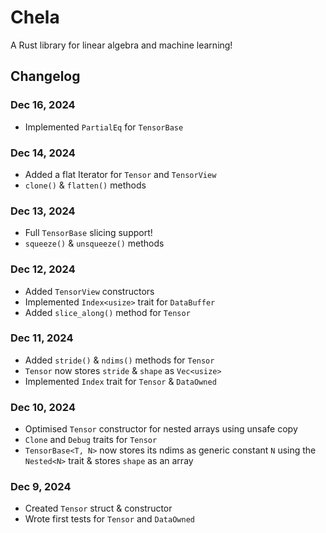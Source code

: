 # Chela

A Rust library for linear algebra and machine learning!

## Changelog

### Dec 16, 2024

- Implemented `PartialEq` for `TensorBase`

### Dec 14, 2024

- Added a flat Iterator for `Tensor` and `TensorView`
- `clone()` & `flatten()` methods

### Dec 13, 2024

- Full `TensorBase` slicing support!
- `squeeze()` & `unsqueeze()` methods

### Dec 12, 2024

- Added `TensorView` constructors
- Implemented `Index<usize>` trait for `DataBuffer`
- Added `slice_along()` method for `Tensor`

### Dec 11, 2024

- Added `stride()` & `ndims()` methods for `Tensor`
- `Tensor` now stores `stride` & `shape` as `Vec<usize>`
- Implemented `Index` trait for `Tensor` & `DataOwned`

### Dec 10, 2024

- Optimised `Tensor` constructor for nested arrays using unsafe copy
- `Clone` and `Debug` traits for `Tensor`
- `TensorBase<T, N>` now stores its ndims as generic constant `N` using the `Nested<N>` trait & stores `shape` as an array

### Dec 9, 2024

- Created `Tensor` struct & constructor
- Wrote first tests for `Tensor` and `DataOwned`
